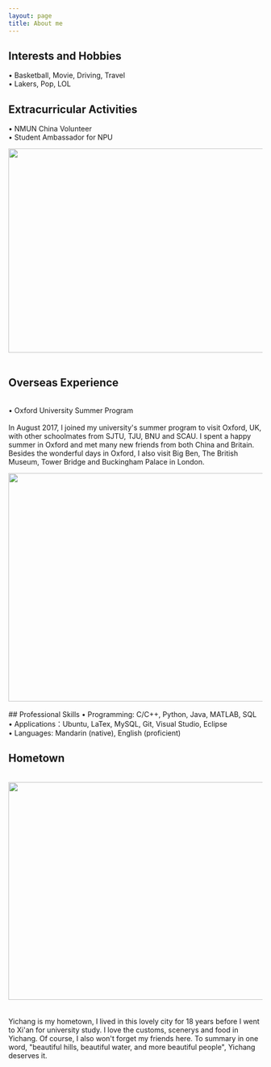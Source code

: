 ```yaml
---
layout: page
title: About me
---
```


[^_^]: # (<img src = '../IMG_0150.JPG' width = "288" height = "216">)

## Interests and Hobbies
• Basketball, Movie, Driving, Travel
<br> • Lakers, Pop, LOL

## Extracurricular Activities
• NMUN China Volunteer
<br>• Student Ambassador for NPU
<br>
<div align=center><img src = '../IMG_1964.JPG' width = "606" height = "405"/></div>
<br>

## Overseas Experience
<br>• Oxford University Summer Program      
<br>In August 2017, I joined my university's summer program to visit Oxford, UK, with other schoolmates from SJTU, TJU, BNU and SCAU. I spent a happy summer in Oxford and met many new friends from both China and Britain. Besides the wonderful days in Oxford, I also visit Big Ben, The British Museum, Tower Bridge and Buckingham Palace in London. 
<br>
<div align = "center">
<img src = '../IMG_0892.JPG' width = "606" height = "453">
</div>
<br>
## Professional Skills
• Programming: C/C++, Python, Java, MATLAB, SQL
<br>• Applications：Ubuntu, LaTex, MySQL, Git, Visual Studio, Eclipse
<br>• Languages: Mandarin (native), English (proficient)

## Hometown
<br>
<div align = "center">
<img src = '../IMG_0150.JPG' width = "576" height = "432">
</div>
<br>
<br>Yichang is my hometown, I lived in this lovely city for 18 years before I went to Xi'an for university study. I love the customs, scenerys and food in Yichang. Of course, I also won't forget my friends here. To summary in one word, "beautiful hills, beautiful water, and more beautiful people", Yichang deserves it. 
